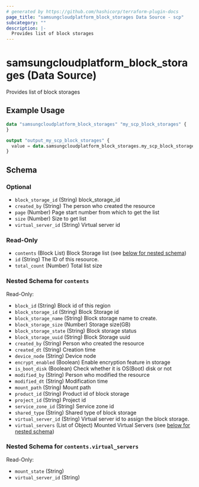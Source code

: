 ```yaml
---
# generated by https://github.com/hashicorp/terraform-plugin-docs
page_title: "samsungcloudplatform_block_storages Data Source - scp"
subcategory: ""
description: |-
  Provides list of block storages
---
```


# samsungcloudplatform_block_storages (Data Source)

Provides list of block storages

## Example Usage

```terraform
data "samsungcloudplatform_block_storages" "my_scp_block_storages" {
}

output "output_my_scp_block_storages" {
  value = data.samsungcloudplatform_block_storages.my_scp_block_storages
}
```

<!-- schema generated by tfplugindocs -->
## Schema

### Optional

- `block_storage_id` (String) block_storage_id
- `created_by` (String) The person who created the resource
- `page` (Number) Page start number from which to get the list
- `size` (Number) Size to get list
- `virtual_server_id` (String) Virtual server id

### Read-Only

- `contents` (Block List) Block Storage list (see [below for nested schema](#nestedblock--contents))
- `id` (String) The ID of this resource.
- `total_count` (Number) Total list size

<a id="nestedblock--contents"></a>
### Nested Schema for `contents`

Read-Only:

- `block_id` (String) Block id of this region
- `block_storage_id` (String) Block Storage id
- `block_storage_name` (String) Block storage name to create.
- `block_storage_size` (Number) Storage size(GB)
- `block_storage_state` (String) Block storage status
- `block_storage_uuid` (String) Block Storage uuid
- `created_by` (String) Person who created the resource
- `created_dt` (String) Creation time
- `device_node` (String) Device node
- `encrypt_enabled` (Boolean) Enable encryption feature in storage
- `is_boot_disk` (Boolean) Check whether it is OS(Boot) disk or not
- `modified_by` (String) Person who modified the resource
- `modified_dt` (String) Modification time
- `mount_path` (String) Mount path
- `product_id` (String) Product id of block storage
- `project_id` (String) Project id
- `service_zone_id` (String) Service zone id
- `shared_type` (String) Shared type of block storage
- `virtual_server_id` (String) Virtual server id to assign the block storage.
- `virtual_servers` (List of Object) Mounted Virtual Servers (see [below for nested schema](#nestedatt--contents--virtual_servers))

<a id="nestedatt--contents--virtual_servers"></a>
### Nested Schema for `contents.virtual_servers`

Read-Only:

- `mount_state` (String)
- `virtual_server_id` (String)


